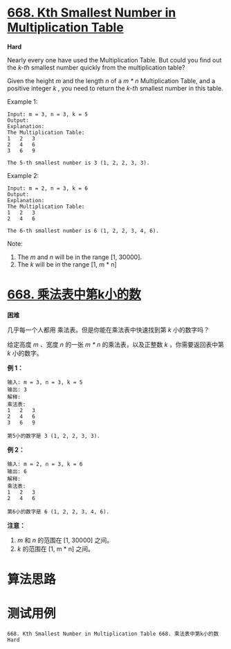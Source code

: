 # [668. Kth Smallest Number in Multiplication Table][enTitle]

**Hard**

Nearly every one have used the Multiplication Table. But could you find out the  *k-th*  smallest number quickly from the multiplication table?

Given the height  *m*  and the length  *n*  of a  *m * n*  Multiplication Table, and a positive integer  *k* , you need to return the  *k-th*  smallest number in this table.

Example 1:

```
Input: m = 3, n = 3, k = 5
Output: 
Explanation: 
The Multiplication Table:
1	2	3
2	4	6
3	6	9

The 5-th smallest number is 3 (1, 2, 2, 3, 3).

```



Example 2:

```
Input: m = 2, n = 3, k = 6
Output: 
Explanation: 
The Multiplication Table:
1	2	3
2	4	6

The 6-th smallest number is 6 (1, 2, 2, 3, 4, 6).

```



Note:

1. The  *m*  and  *n*  will be in the range [1, 30000]. 
2. The  *k*  will be in the range [1, m * n]




# [668. 乘法表中第k小的数][cnTitle]

**困难**

几乎每一个人都用 乘法表。但是你能在乘法表中快速找到第 *k* 小的数字吗？

给定高度 *m*  、宽度 *n*  的一张  *m * n* 的乘法表，以及正整数 *k* ，你需要返回表中第 *k*  小的数字。

**例 1：** 

```
输入: m = 3, n = 3, k = 5
输出: 3
解释: 
乘法表:
1	2	3
2	4	6
3	6	9

第5小的数字是 3 (1, 2, 2, 3, 3).

```

**例 2：** 

```
输入: m = 2, n = 3, k = 6
输出: 6
解释: 
乘法表:
1	2	3
2	4	6

第6小的数字是 6 (1, 2, 2, 3, 4, 6).

```

**注意：** 

1.  *m*  和  *n*  的范围在 [1, 30000] 之间。 
2.  *k*  的范围在 [1, m * n] 之间。




# 算法思路

# 测试用例
```
668. Kth Smallest Number in Multiplication Table 668. 乘法表中第k小的数 Hard
```

[enTitle]: https://leetcode.com/problems/kth-smallest-number-in-multiplication-table/
[cnTitle]: https://leetcode-cn.com/problems/kth-smallest-number-in-multiplication-table/
